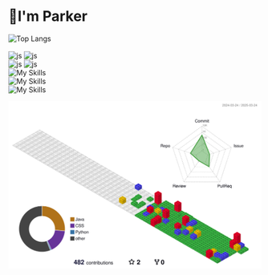 # 🛫I'm Parker

![Top Langs](https://github-readme-stats.vercel.app/api/top-langs/?username=ParkerQH&layout=compact)<br><br>
![js](https://img.shields.io/badge/Gmail-D14836?style=for-the-badge&logo=gmail&logoColor=white)
![js](https://img.shields.io/badge/WeChat-07C160?style=for-the-badge&logo=wechat&logoColor=white)<br>
![js](https://img.shields.io/badge/Notion-000000?style=for-the-badge&logo=notion&logoColor=white)
![js](https://img.shields.io/badge/GitHub-100000?style=for-the-badge&logo=github&logoColor=white)<br>
![My Skills](https://skillicons.dev/icons?i=java,c,python&theme=light)<br>
![My Skills](https://skillicons.dev/icons?i=html,css,js,bootstrap&theme=light)<br>
![My Skills](https://skillicons.dev/icons?i=mysql,maven&theme=light)


<!-- 3D 잔디 이미지 -->
![](./profile-3d-contrib/profile-gitblock.svg)

